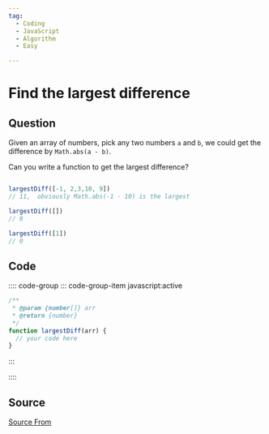```yaml
---
tag:
  - Coding
  - JavaScript
  - Algorithm
  - Easy

---
```

  
# Find the largest difference

## Question
Given an array of numbers, pick any two numbers `a` and `b`, we could get the difference by `Math.abs(a - b)`.

Can you write a function to get the largest difference?

```js

largestDiff([-1, 2,3,10, 9])
// 11,  obviously Math.abs(-1 - 10) is the largest

largestDiff([])
// 0

largestDiff([1])
// 0
```

## Code
:::: code-group
::: code-group-item javascript:active
```javascript
/**
 * @param {number[]} arr
 * @return {number}
 */
function largestDiff(arr) {
  // your code here
}
```
:::
    
::::



##  Source
[Source From](https://bigfrontend.dev/problem/Find-the-largest-difference)

  